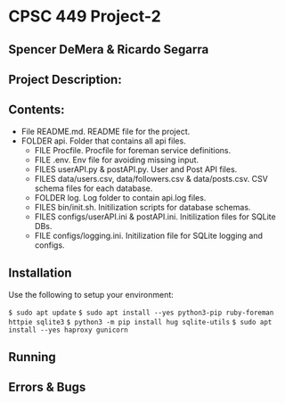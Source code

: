 # CPSC 449 Project-2
## Spencer DeMera & Ricardo Segarra

## Project Description:


## Contents:
* File README.md. README file for the project.
* FOLDER api. Folder that contains all api files.
    * FILE Procfile. Procfile for foreman service definitions.
    * FILE .env. Env file for avoiding missing input.
    * FILES userAPI.py & postAPI.py. User and Post API files.
    * FILES data/users.csv, data/followers.csv & data/posts.csv. CSV schema files for each database.
    * FOLDER log. Log folder to contain api.log files.
    * FILES bin/init.sh. Initilization scripts for database schemas.
    * FILES configs/userAPI.ini & postAPI.ini. Initilization files for SQLite DBs.
    * FILE configs/logging.ini. Initilization file for SQLite logging and configs.

## Installation
Use the following to setup your environment:

`$ sudo apt update`
`$ sudo apt install --yes python3-pip ruby-foreman httpie sqlite3`
`$ python3 -m pip install hug sqlite-utils`
`$ sudo apt install --yes haproxy gunicorn`

## Running


## Errors & Bugs

